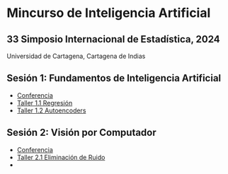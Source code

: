 # Mincurso de Inteligencia Artificial

## 33 Simposio Internacional de Estadística, 2024
Universidad de Cartagena, Cartagena de Indias

## Sesión 1: Fundamentos de Inteligencia Artificial
- [Conferencia](https://github.com/AprendizajeProfundo/MiniCursoIASimposio/blob/main/Cuadernos/Cursillo_IA_01_Conferencia_Fundamentos.ipynb)
- [Taller 1.1 Regresión](https://github.com/AprendizajeProfundo/MiniCursoIASimposio/blob/main/Cuadernos/Cursillo_IA_01_Taller_01_Regresion.ipynb)
- [Taller 1.2 Autoencoders](https://github.com/AprendizajeProfundo/MiniCursoIASimposio/blob/main/Cuadernos/Cursillo_IA_01_Taller_02_Auto_encoders.ipynb)

## Sesión 2: Visión por Computador
- [Conferencia](https://github.com/AprendizajeProfundo/MiniCursoIASimposio/blob/main/Cuadernos/Cursillo_IA_02_Conferencia_Vision.ipynb)
- [Taller 2.1 Eliminación de Ruido](https://github.com/AprendizajeProfundo/MiniCursoIASimposio/blob/main/Cuadernos/Cursillo_IA_02_Taller_01_Ruido.ipynb)
- 
